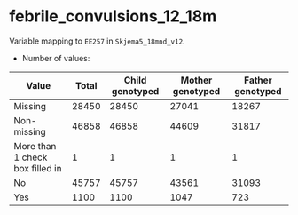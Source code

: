 # febrile_convulsions_12_18m
Variable mapping to `EE257` in `Skjema5_18mnd_v12`.
- Number of values:

| Value | Total | Child genotyped | Mother genotyped | Father genotyped |
| ----- | ----- | --------------- | ---------------- | ---------------- |
| Missing | 28450 | 28450 | 27041 | 18267 |
| Non-missing | 46858 | 46858 | 44609 | 31817 |
| More than 1 check box filled in | 1 | 1 | 1 |1 |
| No | 45757 | 45757 | 43561 |31093 |
| Yes | 1100 | 1100 | 1047 |723 |



